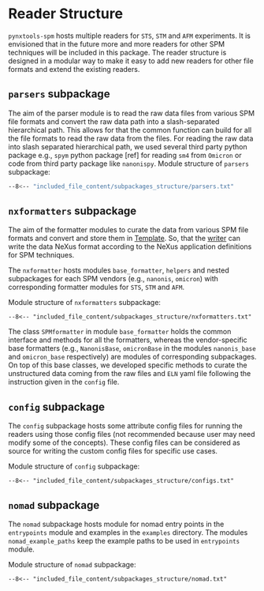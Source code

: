 # Reader Structure
`pynxtools-spm` hosts multiple readers for `STS`, `STM` and `AFM` experiments. It is envisioned that in the future more and more readers for other SPM techniques will be included in this package. The reader structure is designed in a modular way to make it easy to add new readers for other file formats and extend the existing readers.

## __`parsers` subpackage__
The aim of the parser module is to read the raw data files from various SPM file formats and convert the raw data path into a slash-separated hierarchical path. This allows for  that the common function can build for all the file formats to read the raw data from the files. For reading the raw data into slash separated hierarchical path, we used several third party python package e.g.,  `spym` python package [ref] for reading `sm4` from `Omicron` or code from third party package like `nanonispy`. 
Module structure of `parsers` subpackage:

```bash
--8<-- "included_file_content/subpackages_structure/parsers.txt"
```


## __`nxformatters` subpackage__
The aim of the formatter modules to curate the data from various SPM file formats and convert and store them in [Template](https://github.com/FAIRmat-NFDI/pynxtools/blob/master/src/pynxtools/dataconverter/template.py). So, that the [writer](https://github.com/FAIRmat-NFDI/pynxtools/blob/master/src/pynxtools/dataconverter/template.py) can write the data NeXus format according to the NeXus application definitions for SPM techniques.

The `nxformatter` hosts modules `base_formatter`, `helpers` and nested subpackages for each SPM vendors (e.g., `nanonis`, `omicron`) with corresponding formatter modules for `STS`, `STM` and `AFM`.

Module structure of `nxformatters` subpackage:

```
--8<-- "included_file_content/subpackages_structure/nxformatters.txt"

```

The class `SPMformatter` in module `base_formatter` holds the common interface and methods for all the formatters, whereas the vendor-specific base formatters (e.g., `NanonisBase`, `omicronBase` in the modules `nanonis_base` and `omicron_base` respectively) are modules of corresponding subpackages. On top of this base classes, we developed specific methods to curate the unstructured data coming from the raw files and `ELN` yaml file following the instruction given in the `config` file. 

## __`config` subpackage__
The `config` subpackage hosts some attribute config files for running the readers using those config files (not recommended because user may need modify some of the concepts). These config files can be considered as source for writing the custom config files for specific use cases.

Module structure of `config` subpackage:

```
--8<-- "included_file_content/subpackages_structure/configs.txt"

```

## __`nomad` subpackage__
The `nomad` subpackage hosts module for nomad entry points in the `entrypoints` module and examples in the `examples` directory. The modules `nomad_example_paths` keep the example paths to be used in `entrypoints` module.

Module structure of `nomad` subpackage:

```
--8<-- "included_file_content/subpackages_structure/nomad.txt"
```
